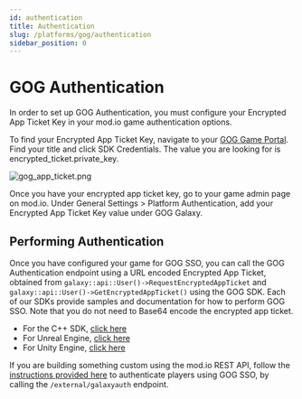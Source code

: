 ```yaml
---
id: authentication
title: Authentication
slug: /platforms/gog/authentication
sidebar_position: 0
---
```


# GOG Authentication

In order to set up GOG Authentication, you must configure your Encrypted App Ticket Key in your mod.io game authentication options.

To find your Encrypted App Ticket Key, navigate to your [GOG Game Portal](https://devportal.gog.com/panel/games). Find your title and click SDK Credentials. The value you are looking for is encrypted_ticket.private_key.

![gog_app_ticket.png](images//gog_app_ticket.png)

Once you have your encrypted app ticket key, go to your game admin page on mod.io. Under General Settings > Platform Authentication, add your Encrypted App Ticket Key value under GOG Galaxy.

## Performing Authentication

Once you have configured your game for GOG SSO, you can call the GOG Authentication endpoint using a URL encoded Encrypted App Ticket, obtained from `galaxy::api::User()->RequestEncryptedAppTicket` and `galaxy::api::User()->GetEncryptedAppTicket()` using the GOG SDK. Each of our SDKs provide samples and documentation for how to perform GOG SSO. Note that you do not need to Base64 encode the encrypted app ticket.

* For the C++ SDK, [click here](/cppsdk/getting-started/#ssoexternal-authentication)
* For Unreal Engine, [click here](/unreal/getting-started/user-authentication/#single-sign-on-authentication)
* For Unity Engine, [click here](/unity/getting-started/#authentication)

If you are building something custom using the mod.io REST API, follow the [instructions provided here](https://docs.mod.io/restapiref/#gog-galaxy) to authenticate players using GOG SSO, by calling the `/external/galaxyauth` endpoint.